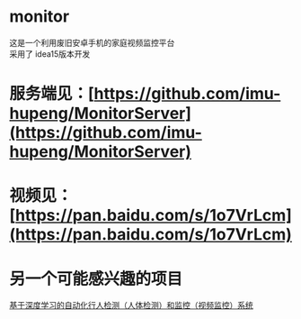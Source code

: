 # monitor
这是一个利用废旧安卓手机的家庭视频监控平台<br>
采用了 idea15版本开发
# 服务端见：[https://github.com/imu-hupeng/MonitorServer](https://github.com/imu-hupeng/MonitorServer)
# 视频见：[https://pan.baidu.com/s/1o7VrLcm](https://pan.baidu.com/s/1o7VrLcm)
# 另一个可能感兴趣的项目
[基于深度学习的自动化行人检测（人体检测）和监控（视频监控）系统](https://github.com/zhangpengpengpeng/PedestrianDetectionSystem)
